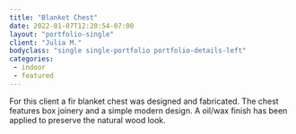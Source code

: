 ```yaml
---
title: "Blanket Chest"
date: 2022-01-07T12:20:54-07:00
layout: "portfolio-single"
client: "Julia M."
bodyclass: "single single-portfolio portfolio-details-left"
categories:
 - indoor
 - featured
---
```

For this client a fir blanket chest was designed and fabricated. The chest
features box joinery and a simple modern design. A oil/wax finish has been applied to preserve the natural wood look.
